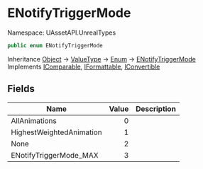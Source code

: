 # ENotifyTriggerMode

Namespace: UAssetAPI.UnrealTypes

```csharp
public enum ENotifyTriggerMode
```

Inheritance [Object](https://docs.microsoft.com/en-us/dotnet/api/system.object) → [ValueType](https://docs.microsoft.com/en-us/dotnet/api/system.valuetype) → [Enum](https://docs.microsoft.com/en-us/dotnet/api/system.enum) → [ENotifyTriggerMode](./uassetapi.unrealtypes.enotifytriggermode.md)<br>
Implements [IComparable](https://docs.microsoft.com/en-us/dotnet/api/system.icomparable), [IFormattable](https://docs.microsoft.com/en-us/dotnet/api/system.iformattable), [IConvertible](https://docs.microsoft.com/en-us/dotnet/api/system.iconvertible)

## Fields

| Name | Value | Description |
| --- | --: | --- |
| AllAnimations | 0 |  |
| HighestWeightedAnimation | 1 |  |
| None | 2 |  |
| ENotifyTriggerMode_MAX | 3 |  |
